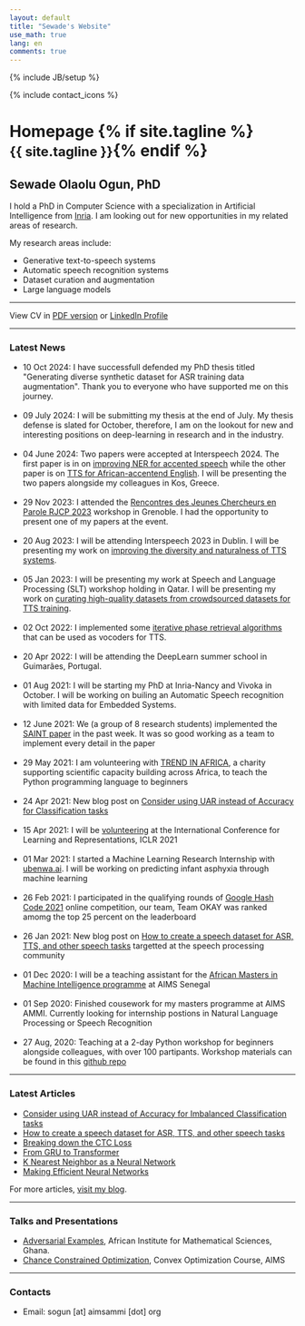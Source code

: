 ```yaml
---
layout: default
title: "Sewade's Website"
use_math: true
lang: en
comments: true
---
```

{% include JB/setup %}
<div class="page-header">
  <div class="pull-right">
    {% include contact_icons %}
  </div>
  <h1>
    Homepage
    {% if site.tagline %}<br/><small>{{ site.tagline }}</small>{% endif %}
  </h1>
</div>


<style>
img {
  display: block;
  margin-left: auto;
  margin-right: auto;
  width: 50%;
  border-radius: 50%;
}
</style>

<!-- <img src="/img/main/sewade.jpg" class="center" style="width:100px"> -->
## Sewade Olaolu Ogun, PhD
I hold a PhD in Computer Science with a specialization in Artificial Intelligence from [Inria](https://www.inria.fr/en/centre-inria-nancy-grand-est). I am looking out for new opportunities in my related areas of research.

My research areas include:
- Generative text-to-speech systems
- Automatic speech recognition systems
- Dataset curation and augmentation
- Large language models

---

View CV in [PDF version](/archive/SewadeOgunCV.pdf)  or [LinkedIn Profile](https://www.linkedin.com/in/sewade-ogun/)

---

### Latest News
- 10 Oct 2024: I have successfull defended my PhD thesis titled "Generating diverse synthetic dataset for ASR training data augmentation". Thank you to everyone who have supported me on this journey.
<br/><br/>
- 09 July 2024: I will be submitting my thesis at the end of July. My thesis defense is slated for October, therefore, I am on the lookout for new and interesting positions on deep-learning in research and in the industry. 
<br/><br/>
- 04 June 2024: Two papers were accepted at Interspeech 2024. The first paper is in on [improving NER for accented speech](https://arxiv.org/abs/2406.12387) while the other paper is on [TTS for African-accentend English](https://arxiv.org/abs/2406.11727). I will be presenting the two papers alongside my colleagues in Kos, Greece.
<br/><br/>
- 29 Nov 2023: I attended the [Rencontres des Jeunes Chercheurs en Parole RJCP 2023](https://rjcp-2023.sciencesconf.org/) workshop in Grenoble. I had the opportunity to present one of my papers at the event.
<br/><br/>
- 20 Aug 2023: I will be attending Interspeech 2023 in Dublin. I will be presenting my work on [improving the diversity and naturalness of TTS systems](https://arxiv.org/abs/2305.17724).
<br/><br/>
- 05 Jan 2023: I will be presenting my work at Speech and Language Processing (SLT) workshop holding in Qatar. I will be presenting my work on [curating high-quality datasets from crowdsourced datasets for TTS training](https://arxiv.org/abs/2210.06370).
<br/><br/>
- 02 Oct 2022: I implemented some [iterative phase retrieval algorithms](https://github.com/ogunlao/iter_vocoder) that can be used as vocoders for TTS.
<br/><br/>
- 20 Apr 2022: I will be attending the DeepLearn summer school in Guimarães, Portugal. 
<br/><br/>
- 01 Aug 2021: I will be starting my PhD at Inria-Nancy and Vivoka in October. I will be working on builing an Automatic Speech recognition with limited data for Embedded Systems.
<br/><br/>
- 12 June 2021: We (a group of 8 research students) implemented the [SAINT paper](https://arxiv.org/abs/2106.01342) in the past week. It was so good working as a team to implement every detail in the paper
<br/><br/>
- 29 May 2021: I am volunteering with [TREND IN AFRICA](https://trendinafrica.org/), a charity supporting scientific capacity building across Africa, to teach the Python programming language to beginners
<br/><br/>
- 24 Apr 2021: New blog post on [Consider using UAR instead of Accuracy for Classification tasks](https://ogunlao.github.io/blog/2021/04/24/consider_uar_accuracy.html)
<br/><br/>
- 15 Apr 2021: I will be [volunteering](https://iclr.cc/Conferences/2021/Volunteers) at the International Conference for Learning and Representations, ICLR 2021 
<br/><br/>
- 01 Mar 2021: I started a Machine Learning Research Internship with [ubenwa.ai](http://ubenwa.ai/). I will be working on predicting infant asphyxia through machine learning
<br/><br/>
- 26 Feb 2021: I participated in the qualifying rounds of [Google Hash Code 2021](https://hashcodejudge.withgoogle.com/) online competition, our team, Team OKAY was ranked amomg the top 25 percent on the leaderboard
<br/><br/>
- 26 Jan 2021: New blog post on [How to create a speech dataset for ASR, TTS, and other speech tasks](https://ogunlao.github.io/blog/2021/01/26/how-to-create-speech-dataset.html) targetted at the speech processing community
<br/><br/>
- 01 Dec 2020: I will be a teaching assistant for the [African Masters in Machine Intelligence programme](https://aimsammi.org/) at AIMS Senegal
<br/><br/>
- 01 Sep 2020: Finished cousework for my masters programme at AIMS AMMI. Currently looking for internship postions in Natural Language Processing or Speech Recognition
<br/><br/>
- 27 Aug, 2020: Teaching at a 2-day Python workshop for beginners alongside colleagues, with over 100 partipants. Workshop materials can be found in this [github repo](https://github.com/WPSYG/Python-2-day-workshop)

---

### Latest Articles

- [Consider using UAR instead of Accuracy for Imbalanced Classification tasks](https://ogunlao.github.io/blog/2021/04/24/consider_uar_accuracy.html)
- [How to create a speech dataset for ASR, TTS, and other speech tasks](https://ogunlao.github.io/blog/2021/01/26/how-to-create-speech-dataset.html)
- [Breaking down the CTC Loss](https://ogunlao.github.io/blog/2020/07/17/breaking-down-ctc-loss.html)
- [From GRU to Transformer](https://ogunlao.github.io/blog/2020/06/12/from_gru_to_transformer.html)
- [K Nearest Neighbor as a Neural Network](https://ogunlao.github.io/2020/05/23/knn-as-a-neural-network.html)
- [Making Efficient Neural Networks](https://ogunlao.github.io/2020/04/19/making_efficient_neural_networks.html)

For more articles, [visit my blog](https://ogunlao.github.io/archive/index.html).

---

### Talks and Presentations

- [Adversarial Examples](https://github.com/ogunlao/adversarial-example-presentation/blob/master/AdversarialExamples.pdf), African Institute for Mathematical Sciences, Ghana.
- [Chance Constrained Optimization](https://drive.google.com/file/d/1Z9-7nmAwEFTz7bUu_I3oRpGWdZA3wYTE/view?usp=sharing), Convex Optimization Course, AIMS

---

### Contacts
<!-- - Phone: (+233) 20 075 1986 (Ghana) / (+254) 79 583 5461 (Kenya) -->
- Email: sogun [at] aimsammi [dot] org